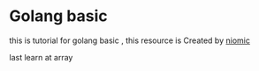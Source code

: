 # Golang basic

this is tutorial for golang basic   , this resource is Created by [niomic](https://niomic.com/)

last learn at array 